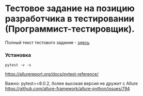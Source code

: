 # Тестовое задание на позицию разработчика в тестировании (Программист-тестировщик).

Полный текст тестового задания - [здесь](./docs/Тестовое%20задание%20(автотестирование).pdf)

### Установка


```pytest -v -s```


https://allurereport.org/docs/pytest-reference/


Важно: pytest==8.0.2, более высокая версия не дружит с Allure
https://github.com/allure-framework/allure-python/issues/794
